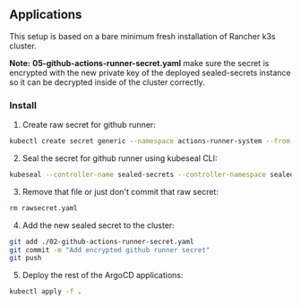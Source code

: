 ## Applications

This setup is based on a bare minimum fresh installation of Rancher k3s cluster.

**Note:** **05-github-actions-runner-secret.yaml** make sure the secret is encrypted with the new private key of the deployed sealed-secrets instance so it can be decrypted inside of the cluster correctly.

### Install

1. Create raw secret for github runner:
```sh
kubectl create secret generic --namespace actions-runner-system --from-literal=github_token=<token> controller-manager --dry-run=client -o yaml > rawsecret.yaml
```

2. Seal the secret for github runner using kubeseal CLI:
```sh
kubeseal --controller-name sealed-secrets --controller-namespace sealed-secrets --format yaml < rawsecret.yaml > 02-github-actions-runner-secret.yaml
```

3. Remove that file or just don't commit that raw secret:
```sh
rm rawsecret.yaml
```

4. Add the new sealed secret to the cluster:
```sh
git add ./02-github-actions-runner-secret.yaml
git commit -m "Add encrypted github runner secret"
git push
```

5. Deploy the rest of the ArgoCD applications:
```sh
kubectl apply -f .
```
